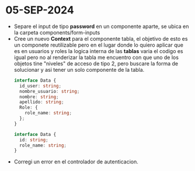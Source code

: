 # 05-SEP-2024

+ Separe el input de tipo __password__ en un componente aparte, se ubica en la carpeta components/form-inputs
+ Cree un nuevo __Context__ para el componente tabla, el objetivo de esto es un componete reutilizable pero en el lugar donde lo quiero aplicar que es en usuarios y roles la logica interna de las __tablas__ varia el codigo es igual pero no al renderizar la tabla me encuentro con que uno de los objetos tine "niveles" de acceso de tipo 2, pero buscare la forma de solucionar y asi tener un solo componente de la tabla.
  ```ts
  interface Data {
    id_user: string;
    nombre_usuario: string;
    nombre: string;
    apellido: string;
    Role: {
      role_name: string;
    };
  }

  interface Data {
    id: string;
    role_name: string;
  }

  ```
+ Corregi un error en el controlador de autenticacion.